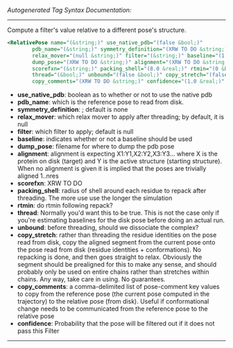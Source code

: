 _Autogenerated Tag Syntax Documentation:_

---
Compute a filter's value relative to a different pose's structure.

```xml
<RelativePose name="(&string;)" use_native_pdb="(false &bool;)"
        pdb_name="(&string;)" symmetry_definition="(XRW TO DO &string;)"
        relax_mover="(null &string;)" filter="(&string;)" baseline="(1 &bool;)"
        dump_pose="(XRW TO DO &string;)" alignment="(XRW TO DO &string;)"
        scorefxn="(&string;)" packing_shell="(8.0 &real;)" rtmin="(0 &bool;)"
        thread="(&bool;)" unbound="(false &bool;)" copy_stretch="(false &bool;)"
        copy_comments="(XRW TO DO &string;)" confidence="(1.0 &real;)" />
```

-   **use_native_pdb**: boolean as to whether or not to use the native pdb
-   **pdb_name**: which is the reference pose to read from disk.
-   **symmetry_definition**: ; default is none
-   **relax_mover**: which relax mover to apply after threading; by default, it is null
-   **filter**: which filter to apply; default is null
-   **baseline**: indicates whether or not a baseline should be used
-   **dump_pose**: filename for where to dump the pdb pose
-   **alignment**: alignment is expecting X1:Y1,X2:Y2,X3:Y3... where X is the protein on disk (target) and Y is the active structure (starting structure). When no alignment is given it is implied that the poses are trivially aligned 1..nres
-   **scorefxn**: XRW TO DO
-   **packing_shell**: radius of shell around each residue to repack after threading. The more use use the longer the simulation
-   **rtmin**: do rtmin following repack?
-   **thread**: Normally you'd want this to be true. This is not the case only if you're estimating baselines for the disk pose before doing an actual run.
-   **unbound**: before threading, should we dissociate the complex?
-   **copy_stretch**: rather than threading the residue identities on the pose read from disk, copy the aligned segment from the current pose onto the pose read from disk (residue identities + conformations). No repacking is done, and then goes straight to relax. Obviously the segment should be prealigned for this to make any sense, and should probably only be used on entire chains rather than stretches within chains. Any way, take care in using. No guarantees.
-   **copy_comments**: a comma-delimited list of pose-comment key values to copy from the reference pose (the current pose computed in the trajectory) to the relative pose (from disk). Useful if conformational change needs to be communicated from the reference pose to the relative pose
-   **confidence**: Probability that the pose will be filtered out if it does not pass this Filter

---
